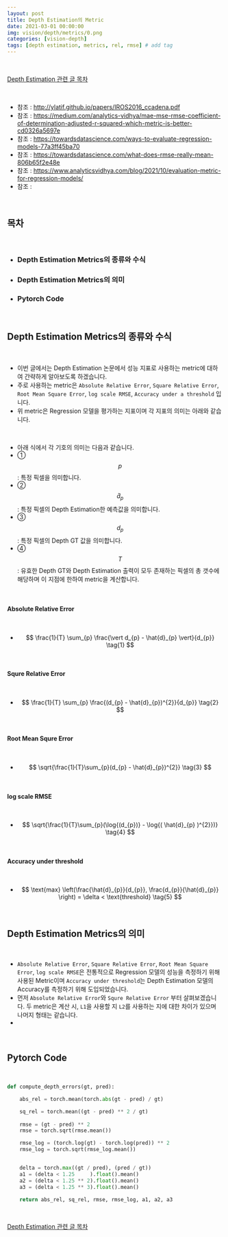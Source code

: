 ```yaml
---
layout: post
title: Depth Estimation의 Metric
date: 2021-03-01 00:00:00
img: vision/depth/metrics/0.png
categories: [vision-depth] 
tags: [depth estimation, metrics, rel, rmse] # add tag
---
```


<br>

[Depth Estimation 관련 글 목차](https://gaussian37.github.io/vision-depth-table/)

<br>

- 참조 : http://ylatif.github.io/papers/IROS2016_ccadena.pdf
- 참조 : https://medium.com/analytics-vidhya/mae-mse-rmse-coefficient-of-determination-adjusted-r-squared-which-metric-is-better-cd0326a5697e
- 참조 : https://towardsdatascience.com/ways-to-evaluate-regression-models-77a3ff45ba70
- 참조 : https://towardsdatascience.com/what-does-rmse-really-mean-806b65f2e48e
- 참조 : https://www.analyticsvidhya.com/blog/2021/10/evaluation-metric-for-regression-models/
- 참조 : 

<br>

## **목차**

<br>

- ### Depth Estimation Metrics의 종류와 수식
- ### Depth Estimation Metrics의 의미
- ### Pytorch Code

<br>

## **Depth Estimation Metrics의 종류와 수식**

<br>

- 이번 글에서는 Depth Estimation 논문에서 성능 지표로 사용하는 metric에 대하여 간략하게 알아보도록 하겠습니다.
- 주로 사용하는 metric은 `Absolute Relative Error`, `Square Relative Error`, `Root Mean Square Error`, `log scale RMSE`, `Accuracy under a threshold` 입니다.
- 위 metric은 Regression 모델을 평가하는 지표이며 각 지표의 의미는 아래와 같습니다.

<br>

- 아래 식에서 각 기호의 의미는 다음과 같습니다.
- ① $$ p $$ : 특정 픽셀을 의미합니다.
- ② $$ \hat{d}_{p} $$ : 특정 픽셀의 Depth Estimation한 예측값을 의미합니다.
- ③ $$ d_{p} $$ : 특정 픽셀의 Depth GT 값을 의미합니다.
- ④ $$ T $$ : 유효한 Depth GT와 Depth Estimation 출력이 모두 존재하는 픽셀의 총 갯수에 해당하며 이 지점에 한하여 metric을 계산합니다.

<br>

#### **Absolute Relative Error**

<br>

- $$ \frac{1}{T} \sum_{p} \frac{\vert d_{p} - \hat{d}_{p} \vert}{d_{p}} \tag{1} $$

<br>

#### **Squre Relative Error**

<br>

- $$ \frac{1}{T} \sum_{p} \frac{(d_{p} - \hat{d}_{p})^{2}}{d_{p}} \tag{2} $$

<br>

#### **Root Mean Squre Error**

<br>

- $$ \sqrt{\frac{1}{T}\sum_{p}(d_{p} - \hat{d}_{p})^{2}} \tag{3} $$

<br>

#### **log scale RMSE**

<br>

- $$ \sqrt{\frac{1}{T}\sum_{p}(\log{(d_{p})} - \log{( \hat{d}_{p} )^{2}})} \tag{4} $$

<br>

#### **Accuracy under threshold**

<br>

- $$ \text{max} \left(\frac{\hat{d}_{p}}{d_{p}}, \frac{d_{p}}{\hat{d}_{p}} \right) = \delta < \text{threshold} \tag{5} $$

<br>

## **Depth Estimation Metrics의 의미**

<br>

- `Absolute Relative Error`, `Square Relative Error`, `Root Mean Square Error`, `log scale RMSE`은 전통적으로 Regression 모델의 성능을 측정하기 위해 사용된 Metric이며 `Accuracy under threshold`는 Depth Estimation 모델의 Accuracy를 측정하기 위해 도입되었습니다.
- 먼저 `Absolute Relative Error`와 `Squre Relative Error` 부터 살펴보겠습니다. 두 metric은 계산 시, `L1`을 사용할 지 `L2`를 사용하는 지에 대한 차이가 있으며 나머지 형태는 같습니다.
- 

<br>

## **Pytorch Code**

<br>

```python
def compute_depth_errors(gt, pred):   

    abs_rel = torch.mean(torch.abs(gt - pred) / gt)

    sq_rel = torch.mean((gt - pred) ** 2 / gt)
    
    rmse = (gt - pred) ** 2
    rmse = torch.sqrt(rmse.mean())

    rmse_log = (torch.log(gt) - torch.log(pred)) ** 2
    rmse_log = torch.sqrt(rmse_log.mean())


    delta = torch.max((gt / pred), (pred / gt))
    a1 = (delta < 1.25     ).float().mean()
    a2 = (delta < 1.25 ** 2).float().mean()
    a3 = (delta < 1.25 ** 3).float().mean()

    return abs_rel, sq_rel, rmse, rmse_log, a1, a2, a3
```

<br>

[Depth Estimation 관련 글 목차](https://gaussian37.github.io/vision-depth-table/)

<br>